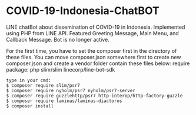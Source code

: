 # COVID-19-Indonesia-ChatBOT
LINE chatBot about dissemination of COVID-19 in Indonesia. 
Implemented using PHP from LINE API.
Featured Greeting Message, Main Menu, and Callback Message.
Bot is no longer active.

For the first time, you have to set the composer first in the directory of these files.
You can move composer.json somewhere first to create new composer.json and create a vendor folder contain these files below:
require package: 
        php
        slim/slim
        linecorp/line-bot-sdk
        
    type in your cmd:
    $ composer require slim/psr7
    $ composer require nyholm/psr7 nyholm/psr7-server
    $ composer require guzzlehttp/psr7 http-interop/http-factory-guzzle
    $ composer require laminas/laminas-diactoros
    $ composer install

        
      
